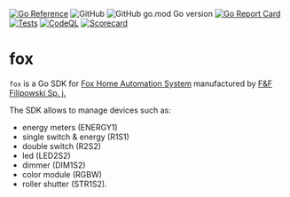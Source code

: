 [![Go Reference](https://pkg.go.dev/badge/github.com/qba73/fox.svg)](https://pkg.go.dev/github.com/qba73/fox)
![GitHub](https://img.shields.io/github/license/qba73/fox)
![GitHub go.mod Go version](https://img.shields.io/github/go-mod/go-version/qba73/fox)
[![Go Report Card](https://goreportcard.com/badge/github.com/qba73/fox)](https://goreportcard.com/report/github.com/qba73/fox)
[![Tests](https://github.com/qba73/fox/actions/workflows/test.yml/badge.svg?branch=main)](https://github.com/qba73/fox/actions/workflows/test.yml)
[![CodeQL](https://github.com/qba73/fox/actions/workflows/github-code-scanning/codeql/badge.svg)](https://github.com/qba73/fox/actions/workflows/github-code-scanning/codeql)
[![Scorecard](https://github.com/qba73/fox/actions/workflows/scorecard.yml/badge.svg)](https://github.com/qba73/fox/actions/workflows/scorecard.yml)

# fox

`fox` is a Go SDK for [Fox Home Automation System](https://www.fif.com.pl/en/72-fox-wi-fi-control) manufactured by [F&F Filipowski Sp. j.](https://www.fif.com.pl/en/)

The SDK allows to manage devices such as:

- energy meters (ENERGY1)
- single switch & energy (R1S1)
- double switch (R2S2)
- led (LED2S2)
- dimmer (DIM1S2)
- color module (RGBW)
- roller shutter (STR1S2).
